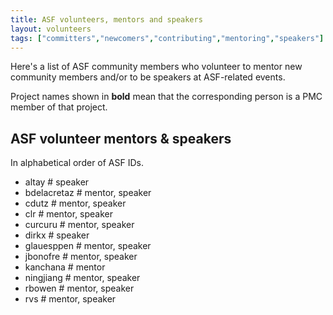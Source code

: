 ```yaml
---
title: ASF volunteers, mentors and speakers
layout: volunteers
tags: ["committers","newcomers","contributing","mentoring","speakers"]
---
```


Here's a list of ASF community members who volunteer to mentor new community members
and/or to be speakers at ASF-related events.

Project names shown in <strong>bold</strong> mean that the corresponding person
is a PMC member of that project.

## ASF volunteer mentors & speakers

In alphabetical order of ASF IDs.

<!--
To add your name to this list, use the same 
format as other entries and keep the list sorted
alphabetically by ASF username. 

You can add additional data such as your personal
website URL, languages spoken, location etc.
to the /static/data/people.json file

This data is combined with public ASF info found under
https://whimsy.apache.org/public/public_ldap_projects.json , 
by a Web Component loaded for this page.
-->

* altay # speaker
* bdelacretaz # mentor, speaker
* cdutz # mentor, speaker
* clr # mentor, speaker
* curcuru # mentor, speaker
* dirkx # speaker
* glauesppen # mentor, speaker
* jbonofre # mentor, speaker
* kanchana # mentor
* ningjiang # mentor, speaker
* rbowen # mentor, speaker
* rvs # mentor, speaker

